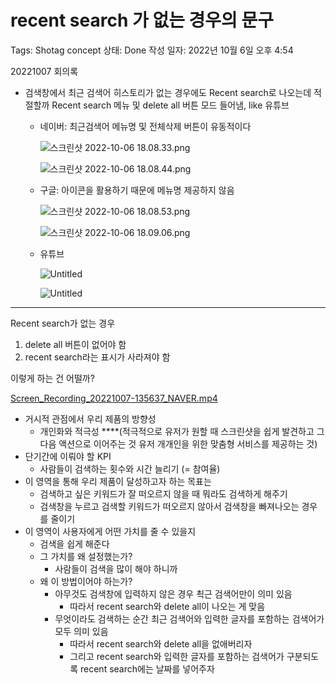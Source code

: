# recent search 가 없는 경우의 문구

Tags: Shotag concept
상태: Done
작성 일자: 2022년 10월 6일 오후 4:54

20221007 회의록

- 검색창에서 최근 검색어 히스토리가 없는 경우에도 Recent search로 나오는데 적절할까
Recent search 메뉴 및 delete all 버튼 모드 들어냄, like 유튜브
    - 네이버: 최근검색어 메뉴명 및 전체삭제 버튼이 유동적이다
        
        ![스크린샷 2022-10-06 18.08.33.png](20221007%20%E1%84%92%E1%85%AC%E1%84%8B%E1%85%B4%20wrap%20up%20%E1%84%92%E1%85%A1%E1%86%AF%20%E1%84%8B%E1%85%A4%E1%84%80%E1%85%B5%20ab408acc85d24ff48e545f34d391a95a/%25E1%2584%2589%25E1%2585%25B3%25E1%2584%258F%25E1%2585%25B3%25E1%2584%2585%25E1%2585%25B5%25E1%2586%25AB%25E1%2584%2589%25E1%2585%25A3%25E1%2586%25BA_2022-10-06_18.08.33.png)
        
        ![스크린샷 2022-10-06 18.08.44.png](20221007%20%E1%84%92%E1%85%AC%E1%84%8B%E1%85%B4%20wrap%20up%20%E1%84%92%E1%85%A1%E1%86%AF%20%E1%84%8B%E1%85%A4%E1%84%80%E1%85%B5%20ab408acc85d24ff48e545f34d391a95a/%25E1%2584%2589%25E1%2585%25B3%25E1%2584%258F%25E1%2585%25B3%25E1%2584%2585%25E1%2585%25B5%25E1%2586%25AB%25E1%2584%2589%25E1%2585%25A3%25E1%2586%25BA_2022-10-06_18.08.44.png)
        
    - 구글: 아이콘을 활용하기 때문에 메뉴명 제공하지 않음
        
        ![스크린샷 2022-10-06 18.08.53.png](20221007%20%E1%84%92%E1%85%AC%E1%84%8B%E1%85%B4%20wrap%20up%20%E1%84%92%E1%85%A1%E1%86%AF%20%E1%84%8B%E1%85%A4%E1%84%80%E1%85%B5%20ab408acc85d24ff48e545f34d391a95a/%25E1%2584%2589%25E1%2585%25B3%25E1%2584%258F%25E1%2585%25B3%25E1%2584%2585%25E1%2585%25B5%25E1%2586%25AB%25E1%2584%2589%25E1%2585%25A3%25E1%2586%25BA_2022-10-06_18.08.53.png)
        
        ![스크린샷 2022-10-06 18.09.06.png](20221007%20%E1%84%92%E1%85%AC%E1%84%8B%E1%85%B4%20wrap%20up%20%E1%84%92%E1%85%A1%E1%86%AF%20%E1%84%8B%E1%85%A4%E1%84%80%E1%85%B5%20ab408acc85d24ff48e545f34d391a95a/%25E1%2584%2589%25E1%2585%25B3%25E1%2584%258F%25E1%2585%25B3%25E1%2584%2585%25E1%2585%25B5%25E1%2586%25AB%25E1%2584%2589%25E1%2585%25A3%25E1%2586%25BA_2022-10-06_18.09.06.png)
        
    - 유튜브
        
        ![Untitled](20221007%20%E1%84%92%E1%85%AC%E1%84%8B%E1%85%B4%20wrap%20up%20%E1%84%92%E1%85%A1%E1%86%AF%20%E1%84%8B%E1%85%A4%E1%84%80%E1%85%B5%20ab408acc85d24ff48e545f34d391a95a/Untitled.png)
        
        ![Untitled](20221007%20%E1%84%92%E1%85%AC%E1%84%8B%E1%85%B4%20wrap%20up%20%E1%84%92%E1%85%A1%E1%86%AF%20%E1%84%8B%E1%85%A4%E1%84%80%E1%85%B5%20ab408acc85d24ff48e545f34d391a95a/Untitled%201.png)
        

---

Recent search가 없는 경우

1. delete all 버튼이 없어야 함
2. recent search라는 표시가 사라져야 함

이렇게 하는 건 어떨까?

[Screen_Recording_20221007-135637_NAVER.mp4](recent%20search%20%E1%84%80%E1%85%A1%20%E1%84%8B%E1%85%A5%E1%86%B9%E1%84%82%E1%85%B3%E1%86%AB%20%E1%84%80%E1%85%A7%E1%86%BC%E1%84%8B%E1%85%AE%E1%84%8B%E1%85%B4%20%E1%84%86%E1%85%AE%E1%86%AB%E1%84%80%E1%85%AE%2040c3ba6eb8b145cf90fbab9551d8ff9d/Screen_Recording_20221007-135637_NAVER.mp4)

- 거시적 관점에서 우리 제품의 방향성
    - 개인화와 적극성 ****(적극적으로 유저가 원할 때 스크린샷을 쉽게 발견하고 그 다음 액션으로 이어주는 것 유저 개개인을 위한 맞춤형 서비스를 제공하는 것)
- 단기간에 이뤄야 할 KPI
    - 사람들이 검색하는 횟수와 시간 늘리기 (= 참여율)
- 이 영역을 통해 우리 제품이 달성하고자 하는 목표는
    - 검색하고 싶은 키워드가 잘 떠오르지 않을 때 뭐라도 검색하게 해주기
    - 검색창을 누르고 검색할 키워드가 떠오르지 않아서 검색창을 빠져나오는 경우를 줄이기
- 이 영역이 사용자에게 어떤 가치를 줄 수 있을지
    - 검색을 쉽게 해준다
    - 그 가치를 왜 설정했는가?
        - 사람들이 검색을 많이 해야 하니까
    - 왜 이 방법이어야 하는가?
        - 아무것도 검색창에 입력하지 않은 경우 쵝근 검색어만이 의미 있음
            - 따라서 recent search와 delete all이 나오는 게 맞음
        - 무엇이라도 검색하는 순간 최근 검색어와 입력한 글자를 포함하는 검색어가 모두 의미 있음
            - 따라서 recent search와 delete all을 없애버리자
            - 그리고 recent search와 입력한 글자를 포함하는 검색어가 구분되도록 recent search에는 날짜를 넣어주자